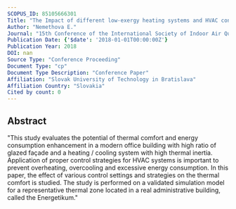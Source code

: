 ```yaml
---
SCOPUS_ID: 85105666301
Title: "The Impact of different low-exergy heating systems and HVAC control settings on thermal comfort and energy performance"
Author: "Nemethova E."
Journal: "15th Conference of the International Society of Indoor Air Quality and Climate, INDOOR AIR 2018"
Publication Date: {'$date': '2018-01-01T00:00:00Z'}
Publication Year: 2018
DOI: nan
Source Type: "Conference Proceeding"
Document Type: "cp"
Document Type Description: "Conference Paper"
Affiliation: "Slovak University of Technology in Bratislava"
Affiliation Country: "Slovakia"
Cited by count: 0
---
```


## Abstract
"This study evaluates the potential of thermal comfort and energy consumption enhancement in a modern office building with high ratio of glazed façade and a heating / cooling system with high thermal inertia. Application of proper control strategies for HVAC systems is important to prevent overheating, overcooling and excessive energy consumption. In this paper, the effect of various control settings and strategies on the thermal comfort is studied. The study is performed on a validated simulation model for a representative thermal zone located in a real administrative building, called the Energetikum."
